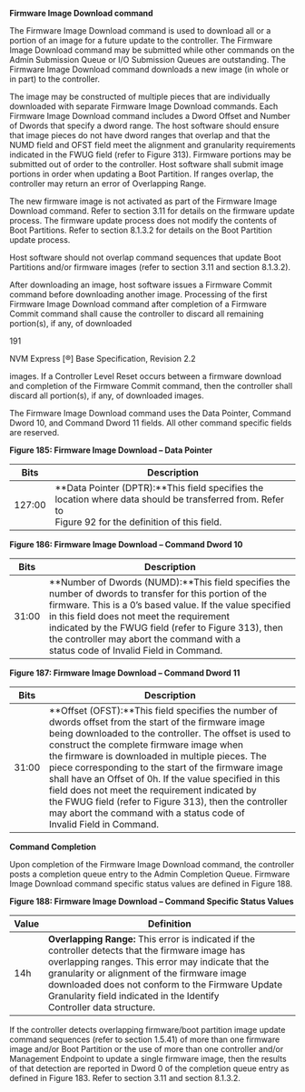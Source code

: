 ﻿
**Firmware Image Download command**


The Firmware Image Download command is used to download all or a portion of an image for a future
update to the controller. The Firmware Image Download command may be submitted while other
commands on the Admin Submission Queue or I/O Submission Queues are outstanding. The Firmware
Image Download command downloads a new image (in whole or in part) to the controller.


The image may be constructed of multiple pieces that are individually downloaded with separate Firmware
Image Download commands. Each Firmware Image Download command includes a Dword Offset and
Number of Dwords that specify a dword range. The host software should ensure that image pieces do not
have dword ranges that overlap and that the NUMD field and OFST field meet the alignment and granularity
requirements indicated in the FWUG field (refer to Figure 313). Firmware portions may be submitted out of
order to the controller. Host software shall submit image portions in order when updating a Boot Partition.
If ranges overlap, the controller may return an error of Overlapping Range.


The new firmware image is not activated as part of the Firmware Image Download command. Refer to
section 3.11 for details on the firmware update process. The firmware update process does not modify the
contents of Boot Partitions. Refer to section 8.1.3.2 for details on the Boot Partition update process.


Host software should not overlap command sequences that update Boot Partitions and/or firmware images
(refer to section 3.11 and section 8.1.3.2).


After downloading an image, host software issues a Firmware Commit command before downloading
another image. Processing of the first Firmware Image Download command after completion of a Firmware
Commit command shall cause the controller to discard all remaining portion(s), if any, of downloaded


191


NVM Express [®] Base Specification, Revision 2.2


images. If a Controller Level Reset occurs between a firmware download and completion of the Firmware
Commit command, then the controller shall discard all portion(s), if any, of downloaded images.


The Firmware Image Download command uses the Data Pointer, Command Dword 10, and Command
Dword 11 fields. All other command specific fields are reserved.


**Figure 185: Firmware Image Download – Data Pointer**

|Bits|Description|
|---|---|
|127:00|**Data Pointer (DPTR):**This field specifies the location where data should be transferred from. Refer to<br>Figure 92 for the definition of this field.|



**Figure 186: Firmware Image Download – Command Dword 10**





|Bits|Description|
|---|---|
|31:00|**Number of Dwords (NUMD):**This field specifies the number of dwords to transfer for this portion of the<br>firmware. This is a 0’s based value. If the value specified in this field does not meet the requirement<br>indicated by the FWUG field (refer to Figure 313), then the controller may abort the command with a<br>status code of Invalid Field in Command.|


**Figure 187: Firmware Image Download – Command Dword 11**







|Bits|Description|
|---|---|
|31:00|**Offset (OFST):**This field specifies the number of dwords offset from the start of the firmware image<br>being downloaded to the controller. The offset is used to construct the complete firmware image when<br>the firmware is downloaded in multiple pieces. The piece corresponding to the start of the firmware image<br>shall have an Offset of 0h. If the value specified in this field does not meet the requirement indicated by<br>the FWUG field (refer to Figure 313), then the controller may abort the command with a status code of<br>Invalid Field in Command.|


**Command Completion**



Upon completion of the Firmware Image Download command, the controller posts a completion queue
entry to the Admin Completion Queue. Firmware Image Download command specific status values are
defined in Figure 188.


**Figure 188: Firmware Image Download – Command Specific Status Values**






|Value|Definition|
|---|---|
|14h|**Overlapping Range:** This error is indicated if the controller detects that the firmware image has<br>overlapping ranges. This error may indicate that the granularity or alignment of the firmware image<br>downloaded does not conform to the Firmware Update Granularity field indicated in the Identify<br>Controller data structure.|



If the controller detects overlapping firmware/boot partition image update command sequences (refer to
section 1.5.41) of more than one firmware image and/or Boot Partition or the use of more than one controller
and/or Management Endpoint to update a single firmware image, then the results of that detection are
reported in Dword 0 of the completion queue entry as defined in Figure 183. Refer to section 3.11 and
section 8.1.3.2.